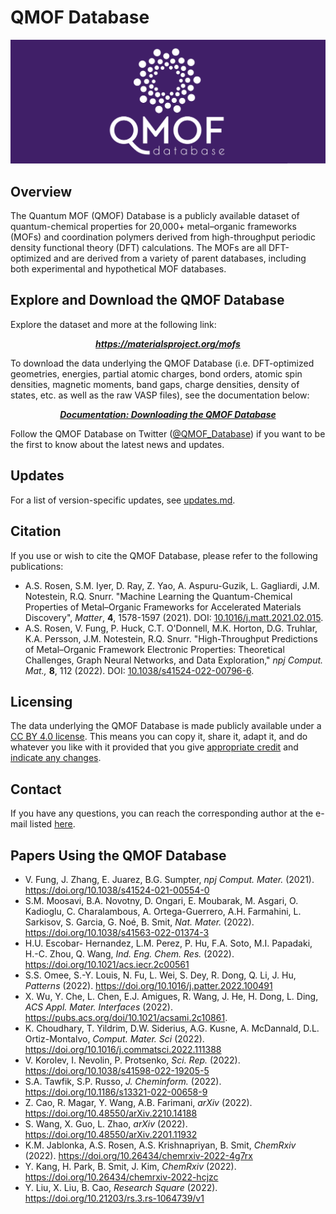 # QMOF Database

<img src=logo.png>

## Overview
The Quantum MOF (QMOF) Database is a publicly available dataset of quantum-chemical properties for 20,000+ metal–organic frameworks (MOFs) and coordination polymers derived from high-throughput periodic density functional theory (DFT) calculations. The MOFs are all DFT-optimized and are derived from a variety of parent databases, including both experimental and hypothetical MOF databases.

## Explore and Download the QMOF Database
Explore the dataset and more at the following link:
<p align="center">
  <a href="https://materialsproject.org/mofs"><b><i>https://materialsproject.org/mofs</i></b></a>
</p>

To download the data underlying the QMOF Database (i.e. DFT-optimized geometries, energies, partial atomic charges, bond orders, atomic spin densities, magnetic moments, band gaps, charge densities, density of states, etc. as well as the raw VASP files), see the documentation below:
<p align="center">
  <a href="https://materialsproject.gitbook.io/materials-project-public-docs/methodology/mof-explorer/downloading-the-data"><b><i>Documentation: Downloading the QMOF Database</i></b></a>
</p>

Follow the QMOF Database on Twitter ([@QMOF_Database](https://twitter.com/QMOF_Database)) if you want to be the first to know about the latest news and updates.

## Updates
For a list of version-specific updates, see [updates.md](https://github.com/arosen93/QMOF/blob/main/updates.md).

## Citation
If you use or wish to cite the QMOF Database, please refer to the following publications:

* A.S. Rosen, S.M. Iyer, D. Ray, Z. Yao, A. Aspuru-Guzik, L. Gagliardi, J.M. Notestein, R.Q. Snurr. "Machine Learning the Quantum-Chemical Properties of Metal–Organic Frameworks for Accelerated Materials Discovery", *Matter*, **4**, 1578-1597 (2021). DOI: [10.1016/j.matt.2021.02.015](https://doi.org/10.1016/j.matt.2021.02.015).
* A.S. Rosen, V. Fung, P. Huck, C.T. O'Donnell, M.K. Horton, D.G. Truhlar, K.A. Persson, J.M. Notestein, R.Q. Snurr. "High-Throughput Predictions of Metal–Organic Framework Electronic Properties: Theoretical Challenges, Graph Neural Networks, and Data Exploration," *npj Comput. Mat.,* **8**, 112 (2022). DOI: [10.1038/s41524-022-00796-6](https://doi.org/10.1038/s41524-022-00796-6).

## Licensing
The data underlying the QMOF Database is made publicly available under a [CC BY 4.0 license](https://creativecommons.org/licenses/by/4.0/). This means you can copy it, share it, adapt it, and do whatever you like with it provided that you give [appropriate credit](https://wiki.creativecommons.org/wiki/License_Versions#Detailed_attribution_comparison_chart) and [indicate any changes](https://wiki.creativecommons.org/wiki/License_Versions#Modifications_and_adaptations_must_be_marked_as_such).

## Contact
If you have any questions, you can reach the corresponding author at the e-mail listed [here](https://asrosen.com/contact).

## Papers Using the QMOF Database
- V. Fung, J. Zhang, E. Juarez, B.G. Sumpter, *npj Comput. Mater.* (2021). https://doi.org/10.1038/s41524-021-00554-0
- S.M. Moosavi, B.A. Novotny, D. Ongari, E. Moubarak, M. Asgari, O. Kadioglu, C. Charalambous, A. Ortega-Guerrero, A.H. Farmahini, L. Sarkisov, S. Garcia, G. Noé, B. Smit, *Nat. Mater.* (2022). https://doi.org/10.1038/s41563-022-01374-3
- H.U. Escobar- Hernandez, L.M. Perez, P. Hu, F.A. Soto, M.I. Papadaki, H.-C. Zhou, Q. Wang, *Ind. Eng. Chem. Res.* (2022). https://doi.org/10.1021/acs.iecr.2c00561
- S.S. Omee, S.-Y. Louis, N. Fu, L. Wei, S. Dey, R. Dong, Q. Li, J. Hu, *Patterns* (2022). https://doi.org/10.1016/j.patter.2022.100491
- X. Wu, Y. Che, L. Chen, E.J. Amigues, R. Wang, J. He, H. Dong, L. Ding, *ACS Appl. Mater. Interfaces* (2022). https://pubs.acs.org/doi/10.1021/acsami.2c10861.
- K. Choudhary, T. Yildrim, D.W. Siderius, A.G. Kusne, A. McDannald, D.L. Ortiz-Montalvo, *Comput. Mater. Sci* (2022). https://doi.org/10.1016/j.commatsci.2022.111388
- V. Korolev, I. Nevolin, P. Protsenko, *Sci. Rep.* (2022). https://doi.org/10.1038/s41598-022-19205-5
- S.A. Tawfik, S.P. Russo, *J. Cheminform.* (2022). https://doi.org/10.1186/s13321-022-00658-9
- Z. Cao, R. Magar, Y. Wang, A.B. Farimani, *arXiv* (2022). 
https://doi.org/10.48550/arXiv.2210.14188
- S. Wang, X. Guo, L. Zhao, *arXiv* (2022). 
https://doi.org/10.48550/arXiv.2201.11932
- K.M. Jablonka, A.S. Rosen, A.S. Krishnapriyan, B. Smit, *ChemRxiv* (2022). https://doi.org/10.26434/chemrxiv-2022-4g7rx
- Y. Kang, H. Park, B. Smit, J. Kim, *ChemRxiv* (2022). https://doi.org/10.26434/chemrxiv-2022-hcjzc
- Y. Liu, X. Liu, B. Cao, *Research Square* (2022). https://doi.org/10.21203/rs.3.rs-1064739/v1
